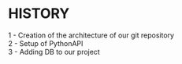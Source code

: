# HISTORY

1 - Creation of the architecture of our git repository
<br>
2 - Setup of PythonAPI
<br>
3 - Adding DB to our project

